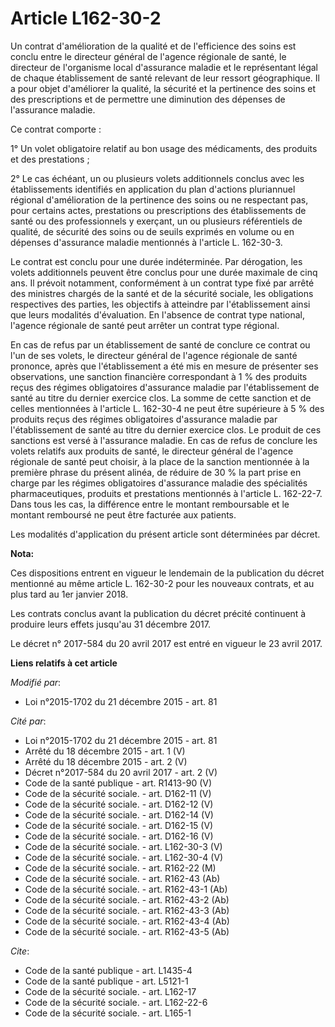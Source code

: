 # Article L162-30-2

Un contrat d'amélioration de la qualité et de l'efficience des soins est conclu entre le directeur général de l'agence
régionale de santé, le directeur de l'organisme local d'assurance maladie et le représentant légal de chaque établissement de
santé relevant de leur ressort géographique. Il a pour objet d'améliorer la qualité, la sécurité et la pertinence des soins
et des prescriptions et de permettre une diminution des dépenses de l'assurance maladie. 

Ce contrat comporte : 

1° Un volet obligatoire relatif au bon usage des médicaments, des produits et des prestations ; 

2° Le cas échéant, un ou plusieurs volets additionnels conclus avec les établissements identifiés en application du plan
d'actions pluriannuel régional d'amélioration de la pertinence des soins ou ne respectant pas, pour certains actes,
prestations ou prescriptions des établissements de santé ou des professionnels y exerçant, un ou plusieurs référentiels de
qualité, de sécurité des soins ou de seuils exprimés en volume ou en dépenses d'assurance maladie mentionnés à l'article L.
162-30-3. 

Le contrat est conclu pour une durée indéterminée. Par dérogation, les volets additionnels peuvent être conclus pour une
durée maximale de cinq ans. Il prévoit notamment, conformément à un contrat type fixé par arrêté des ministres chargés de la
santé et de la sécurité sociale, les obligations respectives des parties, les objectifs à atteindre par l'établissement ainsi
que leurs modalités d'évaluation. En l'absence de contrat type national, l'agence régionale de santé peut arrêter un contrat
type régional. 

En cas de refus par un établissement de santé de conclure ce contrat ou l'un de ses volets, le directeur général de l'agence
régionale de santé prononce, après que l'établissement a été mis en mesure de présenter ses observations, une sanction
financière correspondant à 1 % des produits reçus des régimes obligatoires d'assurance maladie par l'établissement de santé
au titre du dernier exercice clos. La somme de cette sanction et de celles mentionnées à l'article L. 162-30-4 ne peut être
supérieure à 5 % des produits reçus des régimes obligatoires d'assurance maladie par l'établissement de santé au titre du
dernier exercice clos. Le produit de ces sanctions est versé à l'assurance maladie. En cas de refus de conclure les volets
relatifs aux produits de santé, le directeur général de l'agence régionale de santé peut choisir, à la place de la sanction
mentionnée à la première phrase du présent alinéa, de réduire de 30 % la part prise en charge par les régimes obligatoires
d'assurance maladie des spécialités pharmaceutiques, produits et prestations mentionnés à l'article L. 162-22-7. Dans tous
les cas, la différence entre le montant remboursable et le montant remboursé ne peut être facturée aux patients. 

Les modalités d'application du présent article sont déterminées par décret.

**Nota:**

Ces dispositions entrent en vigueur le lendemain de la publication du décret mentionné au même article L. 162-30-2 pour les
nouveaux contrats, et au plus tard au 1er janvier 2018.

Les contrats conclus avant la publication du décret précité continuent à produire leurs effets jusqu'au 31 décembre 2017.

Le décret n° 2017-584 du 20 avril 2017 est entré en vigueur le 23 avril 2017.

**Liens relatifs à cet article**

_Modifié par_:

  - Loi n°2015-1702 du 21 décembre 2015 - art. 81

_Cité par_:

  - Loi n°2015-1702 du 21 décembre 2015 - art. 81
  - Arrêté du 18 décembre 2015 - art. 1 (V)
  - Arrêté du 18 décembre 2015 - art. 2 (V)
  - Décret n°2017-584 du 20 avril 2017 - art. 2 (V)
  - Code de la santé publique - art. R1413-90 (V)
  - Code de la sécurité sociale. - art. D162-11 (V)
  - Code de la sécurité sociale. - art. D162-12 (V)
  - Code de la sécurité sociale. - art. D162-14 (V)
  - Code de la sécurité sociale. - art. D162-15 (V)
  - Code de la sécurité sociale. - art. D162-16 (V)
  - Code de la sécurité sociale. - art. L162-30-3 (V)
  - Code de la sécurité sociale. - art. L162-30-4 (V)
  - Code de la sécurité sociale. - art. R162-22 (M)
  - Code de la sécurité sociale. - art. R162-43 (Ab)
  - Code de la sécurité sociale. - art. R162-43-1 (Ab)
  - Code de la sécurité sociale. - art. R162-43-2 (Ab)
  - Code de la sécurité sociale. - art. R162-43-3 (Ab)
  - Code de la sécurité sociale. - art. R162-43-4 (Ab)
  - Code de la sécurité sociale. - art. R162-43-5 (Ab)

_Cite_:

  - Code de la santé publique - art. L1435-4
  - Code de la santé publique - art. L5121-1
  - Code de la sécurité sociale. - art. L162-17
  - Code de la sécurité sociale. - art. L162-22-6
  - Code de la sécurité sociale. - art. L165-1
